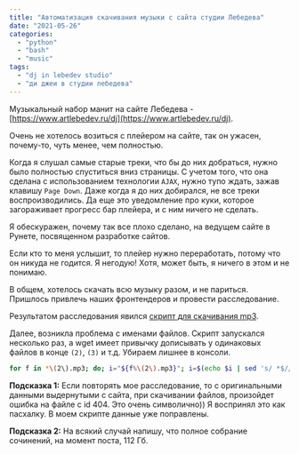 ```yaml
---
title: "Автоматизация скачивания музыки с сайта студии Лебедева"
date: "2021-05-26"
categories: 
  - "python"
  - "bash"
  - "music"
tags: 
  - "dj in lebedev studio"
  - "ди джеи в студии лебедева"
---
```


Музыкальный набор манит на сайте Лебедева - [https://www.artlebedev.ru/dj](https://www.artlebedev.ru/dj).

Очень не хотелось возиться с плейером на сайте, так он ужасен, почему-то, чуть менее, чем полностью.

Когда я слушал самые старые треки, что бы до них добраться, нужно было полностью спуститься вниз страницы. С учетом того, что она сделана с использованием технологии `AJAX`, нужно тупо ждать, зажав клавишу `Page Down`. Даже когда я до них добирался, не все треки воспроизводились. Да еще это уведомление про куки, которое загораживает прогресс бар плейера, и с ним ничего не сделать.

Я обескуражен, почему так все плохо сделано, на ведущем сайте в Рунете, посвященном разработке сайтов.

Если кто то меня услышит, то плейер нужно переработать, потому что он никуда не годится. Я негодую! Хотя, может быть, я ничего в этом и не понимаю.
<!--more-->
В общем, хотелось скачать всю музыку разом, и не париться. Пришлось привлечь наших фронтендеров и провести расследование.

Результатом расследования явился [скрипт для скачивания mp3](https://gist.githubusercontent.com/dpvpro/cdd37e0ab41c911378b38d05a2fdd1c7/raw/039da5fb24366b811c9ff124ddc507ef72b65a11/lebedev_download.py).

Далее, возникла проблема с именами файлов. Скрипт запускался несколько раз, а wget имеет привычку дописывать у одинаковых файлов в конце `(2)`, `(3)` и т.д. Убираем лишнее в консоли.

```bash
for f in *\(2\).mp3; do; i="${f%\(2\).mp3}"; i=$(echo $i | sed 's/ *$//g');mv "$f" "${i}.mp3";done
```

**Подсказка 1:** Если повторять мое расследование, то с оригинальными данными выдернутыми с сайта, при скачивании файлов, произойдет ошибка на файле с id 404. Это очень символично)) Я воспринял это как пасхалку. В моем скрипте данные уже поправлены.

**Подсказка 2:** На всякий случай напишу, что полное собрание сочинений, на момент поста, 112 Гб.
